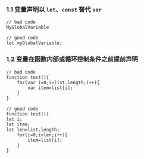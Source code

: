 ### 1.1 变量声明以 `let`、`const` 替代 `var`
```
// bad code
MyGlobalVariable

// good code
let myGlobalVariable;
```

### 1.2 变量在函数内部或循环控制条件之前提前声明
```
// bad code
function test(){
    for(var i=0;i<list.length;i++){
        var item=list[i];
    }
}

// good code
function test(){
let i;
let item;
let len=list.length;
    for(i=0;i<len;i++){
        item=list[i];
    }
}
```


